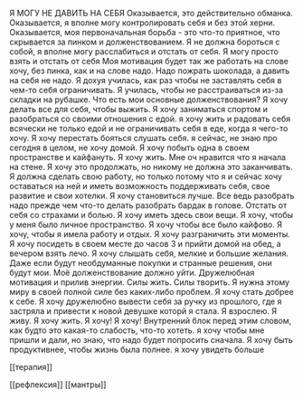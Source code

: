 Я МОГУ НЕ ДАВИТЬ НА СЕБЯ
Оказывается, это действительно обманка. Оказывается, я вполне могу контролировать себя и без этой херни. 
Оказывается, моя первоначальная борьба - это что-то приятное, что скрывается за пинком и долженствованием. Я не должна бороться с собой, я вполне могу расслабиться и отстать от себя. Я могу просто взять и отстать от себя
Моя мотивация будет так же работать на слове хочу, без пинка, как и на слове надо. Надо пожрать шоколада, а давить на себя не надо. Я дохуя училась, как раз чтобы не заставлять себя в чем-то себя ограничивать.  Я училась, чтобы не расстраиваться из-за складки на рубашке.
Что есть мои основные долженствования? Я хочу делать все для себя, чтобы выжить. Я хочу заниматься спортом и разобраться со своими отношения с едой. я хочу жить и радовать себя всячески не только едой и не ограничивать себя в еде, когда я чего-то хочу. 
Я хочу перестать бояться слушать себя. я сейчас, не знаю про сегодня в целом, не хочу домой. Я хочу побыть одна в своем пространстве и кайфануть. Я хочу жить. 
Мне оч нравится что я начала на стене. Я хочу это продолжать, но никому не должна это заканчивать. Я должна сделать свою работу, но только потому что я и сейчас хочу оставаться на ней и иметь возможность поддерживать себя, свое развитие и свои хотелки. Я хочу становиться лучше. 
Все ведь разобрать надо прежде чем что-то делать
разобрать бардак в голове. Отстать от себя со страхами и болью. Я хочу иметь здесь свои вещи. Я хочу, чтобы у меня было личное пространство. Я хочу чтобы все было кайфово. 
Я хочу, чтобы я имела работу и отдых. Я хочу разграничить эти моменты.
Я хочу посидеть в своем месте до часов 3 и прийти домой на обед, а вечером взять лечо. 
Я хочу слышать себя, мелкие и большие желания. Даже если будут необдуманные покупки и странные решения, они будут мои. Моё долженствование должно уйти.
Дружелюбная мотивация и прилив энергии. 
Силы жить. 
Силы творить. 
Я нужна этому миру в своей полной силе без каких-либо проблем. 
Я хочу стать добрее к себе. Я хочу дружелюбно вывести себя за ручку из прошлого, где я застряла и привести к новой девушке которй я стала. Я взрослею. Я живу. Я хочу жить. 
Я хочу! 
Я хочу! Внутренний блок перед этим словом, как будто это какая-то слабость, что-то хотеть. я хочу чтобы  мне пришли и дали, но знаю, что надо будет попросить сначала. Я хочу быть продуктивнее, чтобы жизнь была полнее. я хочу увидеть больше

[[терапия]]

[[рефлексия]]
[[мантры]]